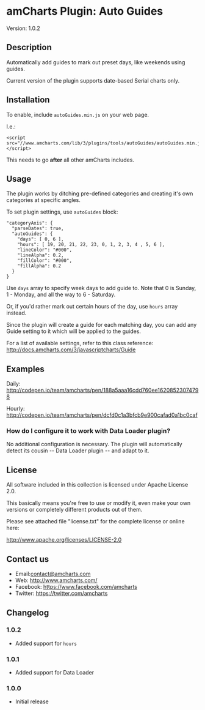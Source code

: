 # amCharts Plugin: Auto Guides

Version: 1.0.2


## Description

Automatically add guides to mark out preset days, like weekends using guides.

Current version of the plugin supports date-based Serial charts only.


## Installation

To enable, include `autoGuides.min.js` on your web page.

I.e.:

```
<script src="//www.amcharts.com/lib/3/plugins/tools/autoGuides/autoGuides.min.js"></script>
```

This needs to go **after** all other amCharts includes.


## Usage

The plugin works by ditching pre-defined categories and creating it's own 
categories at specific angles.

To set plugin settings, use `autoGuides` block:

```
"categoryAxis": {
  "parseDates": true,
  "autoGuides": {
    "days": [ 0, 6 ],
    "hours": [ 19, 20, 21, 22, 23, 0, 1, 2, 3, 4 , 5, 6 ],
    "lineColor": "#000",
    "lineAlpha": 0.2,
    "fillColor": "#000",
    "fillAlpha": 0.2
  }
}
```

Use `days` array to specify week days to add guide to. Note that 0 is Sunday,
1 - Monday, and all the way to 6 - Saturday.

Or, if you'd rather mark out certain hours of the day, use `hours` array 
instead.

Since the plugin will create a guide for each matching day, you can add any
Guide setting to it which will be applied to the guides.

For a list of available settings, refer to this class reference:
http://docs.amcharts.com/3/javascriptcharts/Guide


## Examples

Daily:
http://codepen.io/team/amcharts/pen/188a5aaa16cdd760ee16208523074798

Hourly:
http://codepen.io/team/amcharts/pen/dcfd0c1a3bfcb9e900cafad0a1bc0caf


### How do I configure it to work with Data Loader plugin?

No additional configuration is necessary. The plugin will automatically detect 
its cousin -- Data Loader plugin -- and adapt to it.


## License

All software included in this collection is licensed under Apache License 2.0.

This basically means you're free to use or modify it, even make your own 
versions or completely different products out of them.

Please see attached file "license.txt" for the complete license or online here:

http://www.apache.org/licenses/LICENSE-2.0


## Contact us

* Email:contact@amcharts.com
* Web: http://www.amcharts.com/
* Facebook: https://www.facebook.com/amcharts
* Twitter: https://twitter.com/amcharts


## Changelog

### 1.0.2
* Added support for `hours`

### 1.0.1
* Added support for Data Loader

### 1.0.0
* Initial release